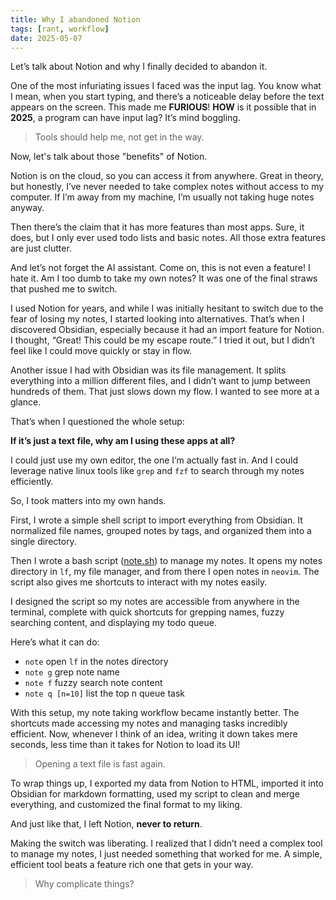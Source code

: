 ```yaml
---
title: Why I abandoned Notion
tags: [rant, workflow]
date: 2025-05-07
---
```


Let’s talk about Notion and why I finally decided to abandon it.

One of the most infuriating issues I faced was the input lag.
You know what I mean, when you start typing, and there’s a noticeable delay before the text appears on the screen.
This made me **FURIOUS**! **HOW** is it possible that in **2025**, a program can have input lag? It’s mind boggling.

> Tools should help me, not get in the way.

Now, let's talk about those "benefits" of Notion.

Notion is on the cloud, so you can access it from anywhere.
Great in theory, but honestly, I’ve never needed to take complex notes without access to my computer.
If I’m away from my machine, I’m usually not taking huge notes anyway.

Then there’s the claim that it has more features than most apps.
Sure, it does, but I only ever used todo lists and basic notes.
All those extra features are just clutter.

And let’s not forget the AI assistant.
Come on, this is not even a feature!
I hate it. Am I too dumb to take my own notes?
It was one of the final straws that pushed me to switch.

I used Notion for years, and while I was initially hesitant to switch due to the fear of losing my notes, I started looking into alternatives.
That’s when I discovered Obsidian, especially because it had an import feature for Notion.
I thought, “Great! This could be my escape route.”
I tried it out, but I didn’t feel like I could move quickly or stay in flow.

Another issue I had with Obsidian was its file management.
It splits everything into a million different files, and I didn’t want to jump between hundreds of them.
That just slows down my flow. I wanted to see more at a glance.

That’s when I questioned the whole setup:

**If it’s just a text file, why am I using these apps at all?**

I could just use my own editor, the one I’m actually fast in.
And I could leverage native linux tools like `grep` and `fzf` to search through my notes efficiently.

So, I took matters into my own hands.

First, I wrote a simple shell script to import everything from Obsidian.
It normalized file names, grouped notes by tags, and organized them into a single directory.

Then I wrote a bash script ([note.sh](https://github.com/hanion/note.sh)) to manage my notes.
It opens my notes directory in `lf`, my file manager, and from there I open notes in `neovim`.
The script also gives me shortcuts to interact with my notes easily.

I designed the script so my notes are accessible from anywhere in the terminal,
complete with quick shortcuts for grepping names, fuzzy searching content, and displaying my todo queue.

Here’s what it can do:

- `note`   open `lf` in the notes directory
- `note g` grep note name
- `note f` fuzzy search note content
- `note q [n=10]` list the top n queue task

With this setup, my note taking workflow became instantly better.
The shortcuts made accessing my notes and managing tasks incredibly efficient.
Now, whenever I think of an idea, writing it down takes mere seconds,
less time than it takes for Notion to load its UI!

> Opening a text file is fast again.

To wrap things up,
I exported my data from Notion to HTML, imported it into Obsidian for markdown formatting,
used my script to clean and merge everything, and customized the final format to my liking.

And just like that, I left Notion, **never to return**.

Making the switch was liberating.
I realized that I didn’t need a complex tool to manage my notes,
I just needed something that worked for me.
A simple, efficient tool beats a feature rich one that gets in your way.

> Why complicate things?
